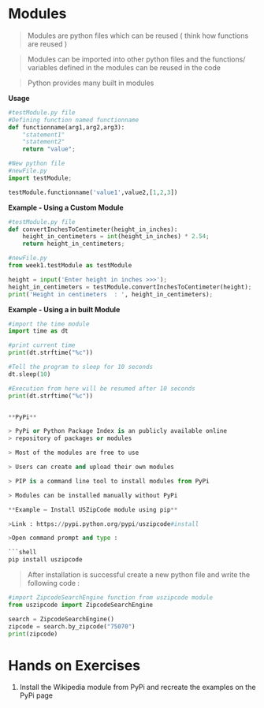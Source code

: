 # Modules

> Modules are python files which can be reused ( think how functions
> are reused )

> Modules can be imported into other python files and the functions/
> variables defined in the modules can be reused in the code

> Python provides many built in modules


**Usage**
```python
#testModule.py file
#Defining function named functionname
def functionname(arg1,arg2,arg3):
	"statement1"
	"statement2"
	return "value";
```

```python
#New python file
#newFile.py
import testModule;

testModule.functionname('value1',value2,[1,2,3])

```

**Example - Using a Custom Module**

```python
#testModule.py file
def convertInchesToCentimeter(height_in_inches):
	height_in_centimeters = int(height_in_inches) * 2.54;
	return height_in_centimeters;
```
```python
#newFile.py
from week1.testModule as testModule

height = input('Enter height in inches >>>');
height_in_centimeters = testModule.convertInchesToCentimeter(height);
print('Height in centimeters  : ', height_in_centimeters);

```

**Example - Using a in built Module**
```python
#import the time module
import time as dt

#print current time
print(dt.strftime("%c"))

#Tell the program to sleep for 10 seconds
dt.sleep(10)

#Execution from here will be resumed after 10 seconds
print(dt.strftime("%c"))


**PyPi**

> PyPi or Python Package Index is an publicly available online
> repository of packages or modules

> Most of the modules are free to use

> Users can create and upload their own modules

> PIP is a command line tool to install modules from PyPi

> Modules can be installed manually without PyPi

**Example – Install USZipCode module using pip**

>Link : https://pypi.python.org/pypi/uszipcode#install

>Open command prompt and type :

```shell
pip install uszipcode
```
>After installation is successful create a new python file and write the following code :

```python
#import ZipcodeSearchEngine function from uszipcode module
from uszipcode import ZipcodeSearchEngine

search = ZipcodeSearchEngine()
zipcode = search.by_zipcode("75070")
print(zipcode)
```

# Hands on Exercises

1) Install the Wikipedia module from PyPi and recreate the examples on the PyPi page
